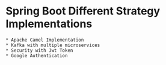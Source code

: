 # Spring Boot Different Strategy Implementations

    * Apache Camel Implementation
    * Kafka with multiple microservices
    * Security with Jwt Token
    * Google Authentication

